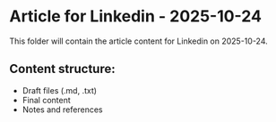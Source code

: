 # Article for Linkedin - 2025-10-24

This folder will contain the article content for Linkedin on 2025-10-24.

## Content structure:
- Draft files (.md, .txt)
- Final content
- Notes and references
